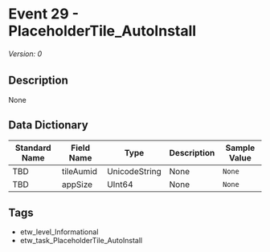 # Event 29 - PlaceholderTile_AutoInstall
###### Version: 0

## Description
None

## Data Dictionary
|Standard Name|Field Name|Type|Description|Sample Value|
|---|---|---|---|---|
|TBD|tileAumid|UnicodeString|None|`None`|
|TBD|appSize|UInt64|None|`None`|

## Tags
* etw_level_Informational
* etw_task_PlaceholderTile_AutoInstall